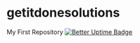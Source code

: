 # getitdonesolutions
My First Repository
[![Better Uptime Badge](https://betteruptime.com/status-badges/v1/monitor/4188.svg)](https://betteruptime.com/?utm_source=status_badge)
